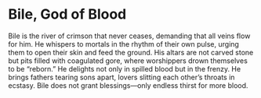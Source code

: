 # Bile, God of Blood

Bile is the river of crimson that never ceases, demanding that all veins flow for him. He whispers to mortals in the rhythm of their own pulse, urging them to open their skin and feed the ground. His altars are not carved stone but pits filled with coagulated gore, where worshippers drown themselves to be “reborn.” He delights not only in spilled blood but in the frenzy. He brings fathers tearing sons apart, lovers slitting each other’s throats in ecstasy. Bile does not grant blessings—only endless thirst for more blood.
